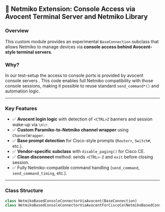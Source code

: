 ## 🔌 Netmiko Extension: Console Access via Avocent Terminal Server and Netmiko Library

### Overview

This custom module provides an experimental `BaseConnection` subclass that allows Netmiko to manage devices via **console access behind Avocent-style terminal servers**.

### Why?
In our test-setup the access to console ports is provided by avocent console servers . This code enables full Netmiko compatibility with those console sessions, making it possible to reuse standard `send_command*()` and automation logic.

---

### Key Features

- ✅ **Avocent login logic** with detection of `<CTRL>Z` banners and session wake-up via `\n\r`.
- ✅ **Custom Paramiko-to-Netmiko channel wrapper** using `ChannelWrapper`.
- ✅ **Base prompt detection** for Cisco-style prompts (`Router>`, `Switch#`, etc.).
- ✅ **Vendor-specific subclass** with `disable_paging()` for Cisco CE.
- ✅ **Clean disconnect** method: sends `<CTRL>-Z` and `exit` before closing session.
- ✅ Fully Netmiko-compatible command handling (`send_command`, `send_command_timing`, etc.).

---

### Class Structure

```python
class NetmikoBasedConsoleConnectorViaAvocent(BaseConnection)
class NetmikoBasedConsoleConnectorViaAvocentForCiscoCe(NetmikoBasedConsoleConnectorViaAvocent)
